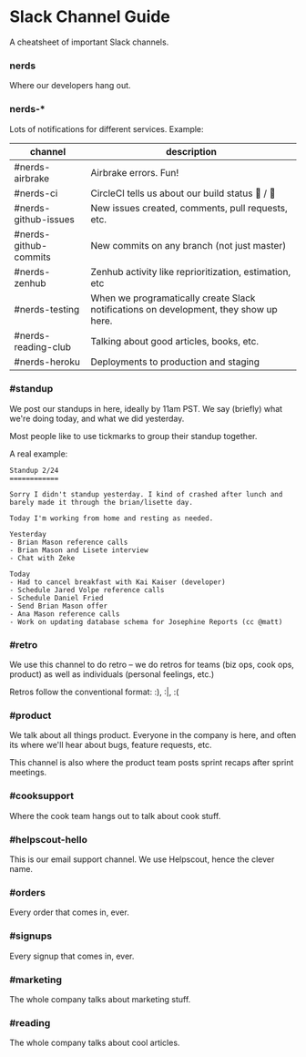 # Slack Channel Guide

A cheatsheet of important Slack channels.

### nerds

Where our developers hang out.

### nerds-*

Lots of notifications for different services. Example:

channel | description
--- | ---
#nerds-airbrake | Airbrake errors. Fun!
#nerds-ci | CircleCI tells us about our build status :apple: / :green_apple:
#nerds-github-issues | New issues created, comments, pull requests, etc.
#nerds-github-commits | New commits on any branch (not just master)
#nerds-zenhub | Zenhub activity like reprioritization, estimation, etc
#nerds-testing | When we programatically create Slack notifications on development, they show up here.
#nerds-reading-club | Talking about good articles, books, etc.
#nerds-heroku | Deployments to production and staging

### #standup

We post our standups in here, ideally by 11am PST. We say (briefly) what we're doing today, and what we did yesterday.

Most people like to use tickmarks to group their standup together.

A real example:

```
Standup 2/24
============

Sorry I didn't standup yesterday. I kind of crashed after lunch and barely made it through the brian/lisette day.

Today I'm working from home and resting as needed.

Yesterday
- Brian Mason reference calls
- Brian Mason and Lisete interview
- Chat with Zeke

Today
- Had to cancel breakfast with Kai Kaiser (developer)
- Schedule Jared Volpe reference calls
- Schedule Daniel Fried
- Send Brian Mason offer
- Ana Mason reference calls
- Work on updating database schema for Josephine Reports (cc @matt)
```

### #retro

We use this channel to do retro – we do retros for teams (biz ops, cook ops, product) as well as individuals (personal feelings, etc.)

Retros follow the conventional format: :), :|, :(

### #product

We talk about all things product. Everyone in the company is here, and often its where we'll hear about bugs, feature requests, etc.

This channel is also where the product team posts sprint recaps after sprint meetings.

### #cooksupport

Where the cook team hangs out to talk about cook stuff.

### #helpscout-hello

This is our email support channel. We use Helpscout, hence the clever name.

### #orders

Every order that comes in, ever.

### #signups

Every signup that comes in, ever.

### #marketing

The whole company talks about marketing stuff.

### #reading

The whole company talks about cool articles.
